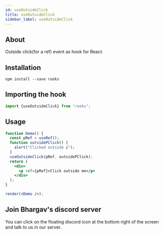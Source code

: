 ```yaml
---
id: useOutsideClick
title: useOutsideClick
sidebar_label: useOutsideClick
---
```


   

## About

Outside click(for a ref) event as hook for React.
<br/>

## Installation

    npm install --save rooks

## Importing the hook

```javascript
import {useOutsideClick} from "rooks";
```

## Usage

```jsx
function Demo() {
  const pRef = useRef();
  function outsidePClick() {
    alert("Clicked outside p");
  }
  useOutsideClick(pRef, outsidePClick);
  return (
    <div>
      <p ref={pRef}>Click outside me</p>
    </div>
  );
}

render(<Demo />);
```


## Join Bhargav's discord server
You can click on the floating discord icon at the bottom right of the screen and talk to us in our server.

